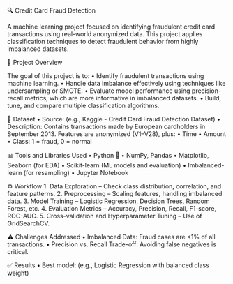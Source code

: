 🔍 Credit Card Fraud Detection

A machine learning project focused on identifying fraudulent credit card transactions using real-world anonymized data. This project applies classification techniques to detect fraudulent behavior from highly imbalanced datasets.

📌 Project Overview

The goal of this project is to:
	•	Identify fraudulent transactions using machine learning.
	•	Handle data imbalance effectively using techniques like undersampling or SMOTE.
	•	Evaluate model performance using precision-recall metrics, which are more informative in imbalanced datasets.
	•	Build, tune, and compare multiple classification algorithms.

📂 Dataset
	•	Source: (e.g., Kaggle - Credit Card Fraud Detection Dataset)
	•	Description: Contains transactions made by European cardholders in September 2013. Features are anonymized (V1–V28), plus:
	•	Time
	•	Amount
	•	Class: 1 = fraud, 0 = normal

📊 Tools and Libraries Used
	•	Python 🐍
	•	NumPy, Pandas
	•	Matplotlib, Seaborn (for EDA)
	•	Scikit-learn (ML models and evaluation)
	•	Imbalanced-learn (for resampling)
	•	Jupyter Notebook

⚙️ Workflow
	1.	Data Exploration – Check class distribution, correlation, and feature patterns.
	2.	Preprocessing – Scaling features, handling imbalanced data.
	3.	Model Training – Logistic Regression, Decision Trees, Random Forest, etc.
	4.	Evaluation Metrics – Accuracy, Precision, Recall, F1-score, ROC-AUC.
	5.	Cross-validation and Hyperparameter Tuning – Use of GridSearchCV.

⚠️ Challenges Addressed
	•	Imbalanced Data: Fraud cases are <1% of all transactions.
	•	Precision vs. Recall Trade-off: Avoiding false negatives is critical.

✅ Results
	•	Best model: (e.g., Logistic Regression with balanced class weight)
